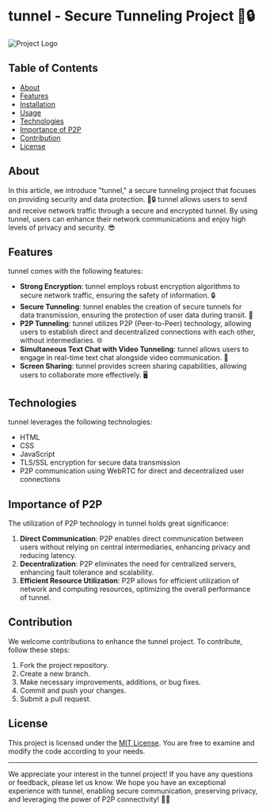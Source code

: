 # tunnel - Secure Tunneling Project 🚄🔒

![Project Logo](path/to/logo.png)

## Table of Contents

- [About](#about)
- [Features](#features)
- [Installation](#installation)
- [Usage](#usage)
- [Technologies](#technologies)
- [Importance of P2P](#importance-of-p2p)
- [Contribution](#contribution)
- [License](#license)

## About

In this article, we introduce "tunnel," a secure tunneling project that focuses on providing security and data protection. 🚄🔒 tunnel allows users to send and receive network traffic through a secure and encrypted tunnel. By using tunnel, users can enhance their network communications and enjoy high levels of privacy and security. 😎

## Features

tunnel comes with the following features:

- **Strong Encryption**: tunnel employs robust encryption algorithms to secure network traffic, ensuring the safety of information. 🔒
- **Secure Tunneling**: tunnel enables the creation of secure tunnels for data transmission, ensuring the protection of user data during transit. 🚀
- **P2P Tunneling**: tunnel utilizes P2P (Peer-to-Peer) technology, allowing users to establish direct and decentralized connections with each other, without intermediaries. 🌐
- **Simultaneous Text Chat with Video Tunneling**: tunnel allows users to engage in real-time text chat alongside video communication. 💬
- **Screen Sharing**: tunnel provides screen sharing capabilities, allowing users to collaborate more effectively. 🖥️

## Technologies

tunnel leverages the following technologies:

- HTML
- CSS
- JavaScript
- TLS/SSL encryption for secure data transmission
- P2P communication using WebRTC for direct and decentralized user connections

## Importance of P2P

The utilization of P2P technology in tunnel holds great significance:

1. **Direct Communication**: P2P enables direct communication between users without relying on central intermediaries, enhancing privacy and reducing latency.
2. **Decentralization**: P2P eliminates the need for centralized servers, enhancing fault tolerance and scalability.
3. **Efficient Resource Utilization**: P2P allows for efficient utilization of network and computing resources, optimizing the overall performance of tunnel.

## Contribution

We welcome contributions to enhance the tunnel project. To contribute, follow these steps:

1. Fork the project repository.
2. Create a new branch.
3. Make necessary improvements, additions, or bug fixes.
4. Commit and push your changes.
5. Submit a pull request.

## License

This project is licensed under the [MIT License](LICENSE). You are free to examine and modify the code according to your needs.

---

We appreciate your interest in the tunnel project! If you have any questions or feedback, please let us know. We hope you have an exceptional experience with tunnel, enabling secure communication, preserving privacy, and leveraging the power of P2P connectivity! 🚀💬
